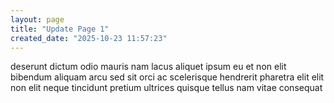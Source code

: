 ```yaml
---
layout: page
title: "Update Page 1"
created_date: "2025-10-23 11:57:23"
---
```


deserunt dictum odio mauris nam lacus aliquet ipsum eu et non elit bibendum aliquam arcu sed sit orci ac scelerisque hendrerit pharetra elit elit non elit neque tincidunt pretium ultrices quisque tellus nam vitae consequat 

